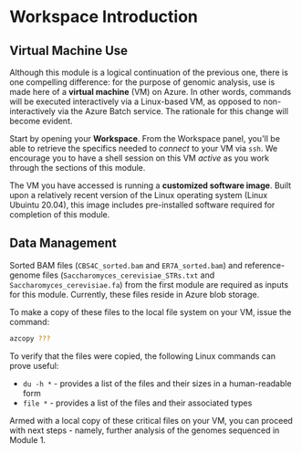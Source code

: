 # Workspace Introduction

## Virtual Machine Use 

Although this module is a logical continuation of the previous one, there is one compelling difference: for the purpose of genomic analysis, use is made here of a **virtual machine** (VM) on Azure. In other words, commands will be executed interactively via a Linux-based VM, as opposed to non-interactively via the Azure Batch service. The rationale for this change will become evident.

<!--- has it become eviudent? --->

Start by opening your **Workspace**. From the Workspace panel, you'll be able to retrieve the specifics needed to _connect_ to your VM via `ssh`. We encourage you to have a shell session on this VM _active_ as you work through the sections of this module. 

The VM you have accessed is running a **customized software image**. Built upon a relatively recent version of the Linux operating system (Linux Ubuintu 20.04), this image includes pre-installed software required for completion of this module. 

<!--- check O/S version --->

## Data Management 

Sorted BAM files (`CBS4C_sorted.bam` and `ER7A_sorted.bam`) and reference-genome files (`Saccharomyces_cerevisiae_STRs.txt` and `Saccharomyces_cerevisiae.fa`) from the first module are required as inputs for this module. Currently, these files reside in Azure blob storage. 

To make a copy of these files to the local file system on your VM, issue the command:

```bash
azcopy ???
```

To verify that the files were copied, the following Linux commands can prove useful:

- `du -h *` - provides a list of the files and their sizes in a human-readable form
- `file *` - provides a list of the files and their associated types 

<!--- include reference outputs for above commands? --->

Armed with a local copy of these critical files on your VM, you can proceed with next steps - namely, further analysis of the genomes sequenced in Module 1. 